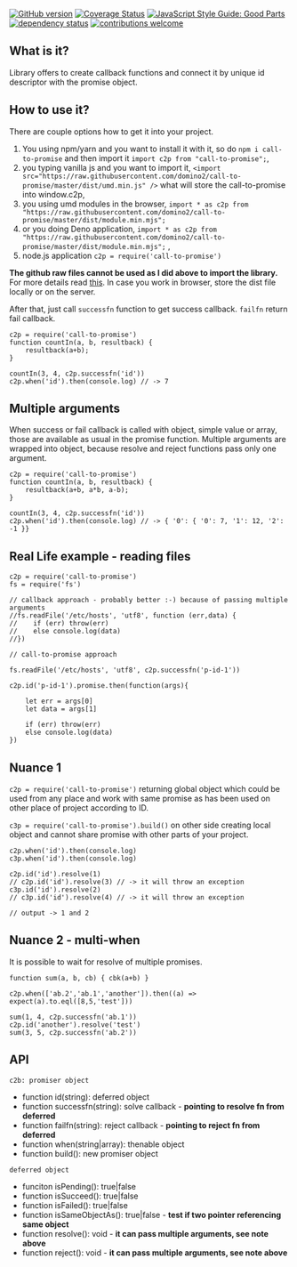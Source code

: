 [![GitHub version](https://d25lcipzij17d.cloudfront.net/badge.svg?id=gh&type=6&v=2.0.2&x2=0)](https://d25lcipzij17d.cloudfront.net/badge.svg?id=gh&type=6&v=2.0.2&x2=0)
[![Coverage Status](https://coveralls.io/repos/boennemann/badges/badge.svg)](https://coveralls.io/r/boennemann/badges)
[![JavaScript Style Guide: Good Parts](https://img.shields.io/badge/code%20style-goodparts-brightgreen.svg?style=flat)](https://github.com/dwyl/goodparts "JavaScript The Good Parts")
[![dependency status](https://deps.rs/crate/autocfg/1.1.0/status.svg)](https://deps.rs/crate/autocfg/1.1.0)
[![contributions welcome](https://img.shields.io/badge/contributions-welcome-brightgreen.svg?style=flat)](https://github.com/dwyl/esta/issues)

## What is it?

Library offers to create callback functions and connect it by unique id descriptor with the promise object.

## How to use it?

There are couple options how to get it into your project.
1. You using npm/yarn and you want to install it with it, so do `npm i call-to-promise` and then import it `import c2p from "call-to-promise";`,
2. you typing vanilla js and you want to import it, `<import src="https://raw.githubusercontent.com/domino2/call-to-promise/master/dist/umd.min.js" />` what will store the call-to-promise into window.c2p,
3. you using umd modules in the browser, `import * as c2p from "https://raw.githubusercontent.com/domino2/call-to-promise/master/dist/module.min.mjs";`
4. or you doing Deno application, `import * as c2p from "https://raw.githubusercontent.com/domino2/call-to-promise/master/dist/module.min.mjs";` ,
5. node.js application `c2p = require('call-to-promise')`

**The github raw files cannot be used as I did above to import the library.** For more details read [this](https://github.blog/2013-04-24-heads-up-nosniff-header-support-coming-to-chrome-and-firefox/). In case you work in browser, store the dist file locally or on the server.

After that, just call `successfn` function to get success callback. `failfn` return fail callback.

    c2p = require('call-to-promise')
    function countIn(a, b, resultback) {
        resultback(a+b);
    }

    countIn(3, 4, c2p.successfn('id'))
    c2p.when('id').then(console.log) // -> 7

## Multiple arguments

When success or fail callback is called with object, simple value or array, those are available as usual in the promise function.
Multiple arguments are wrapped into object, because resolve and reject functions pass only one argument.

    c2p = require('call-to-promise')
    function countIn(a, b, resultback) {
        resultback(a+b, a*b, a-b);
    }

    countIn(3, 4, c2p.successfn('id'))
    c2p.when('id').then(console.log) // -> { '0': { '0': 7, '1': 12, '2': -1 }}

## Real Life example - reading files

    c2p = require('call-to-promise')
    fs = require('fs')

    // callback approach - probably better :-) because of passing multiple arguments
    //fs.readFile('/etc/hosts', 'utf8', function (err,data) {
    //    if (err) throw(err)
    //    else console.log(data)
    //})

    // call-to-promise approach

    fs.readFile('/etc/hosts', 'utf8', c2p.successfn('p-id-1'))

    c2p.id('p-id-1').promise.then(function(args){

        let err = args[0]
        let data = args[1]

        if (err) throw(err)
        else console.log(data)
    })

## Nuance 1

`c2p = require('call-to-promise')` returning global object which could be used from any place and work with same promise as has been used on other place of project according to ID.

`c3p = require('call-to-promise').build()` on other side creating local object and cannot share promise with other parts of your project.

    c2p.when('id').then(console.log)
    c3p.when('id').then(console.log)

    c2p.id('id').resolve(1)
    // c2p.id('id').resolve(3) // -> it will throw an exception
    c3p.id('id').resolve(2)
    // c3p.id('id').resolve(4) // -> it will throw an exception

    // output -> 1 and 2

## Nuance 2 - multi-when

It is possible to wait for resolve of multiple promises.

    function sum(a, b, cb) { cbk(a+b) }

    c2p.when(['ab.2','ab.1','another']).then((a) => expect(a).to.eql([8,5,'test']))

    sum(1, 4, c2p.successfn('ab.1'))
    c2p.id('another').resolve('test')
    sum(3, 5, c2p.successfn('ab.2'))

## API

`c2b: promiser object`

- function id(string): deferred object
- function successfn(string): solve callback - **pointing to resolve fn from deferred**
- function failfn(string): reject callback - **pointing to reject fn from deferred**
- function when(string|array<string>): thenable object
- function build(): new promiser object

`deferred object`

- funciton isPending(): true|false
- function isSucceed(): true|false
- function isFailed(): true|false
- function isSameObjectAs(): true|false - **test if two pointer referencing same object**
- function resolve(): void - **it can pass multiple arguments, see note above**
- function reject(): void - **it can pass multiple arguments, see note above**

